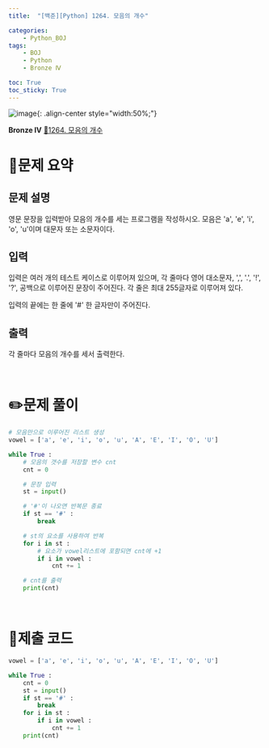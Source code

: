 ```yaml
---
title:  "[백준][Python] 1264. 모음의 개수" 

categories: 
    - Python_BOJ
tags: 
    - BOJ
    - Python
    - Bronze Ⅳ

toc: True
toc_sticky: True
---
```

![image](https://github.com/user-attachments/assets/32319fe8-99e9-4031-b5d1-9f1909b510dc){: .align-center style="width:50%;"}

**Bronze Ⅳ** 
[🔗1264. 모음의 개수](https://www.acmicpc.net/problem/1264)

# 📝문제 요약
## 문제 설명
영문 문장을 입력받아 모음의 개수를 세는 프로그램을 작성하시오. 모음은 'a', 'e', 'i', 'o', 'u'이며 대문자 또는 소문자이다.

## 입력
입력은 여러 개의 테스트 케이스로 이루어져 있으며, 각 줄마다 영어 대소문자, ',', '.', '!', '?', 공백으로 이루어진 문장이 주어진다. 각 줄은 최대 255글자로 이루어져 있다.

입력의 끝에는 한 줄에 '#' 한 글자만이 주어진다.


## 출력
각 줄마다 모음의 개수를 세서 출력한다.


<br>

# ✏️문제 풀이
```python
# 모음만으로 이루어진 리스트 생성
vowel = ['a', 'e', 'i', 'o', 'u', 'A', 'E', 'I', 'O', 'U']

while True :
    # 모음의 갯수를 저장할 변수 cnt
    cnt = 0

    # 문장 입력
    st = input()

    # '#'이 나오면 반복문 종료
    if st == '#' :
        break

    # st의 요소를 사용하여 반복
    for i in st :
        # 요소가 vowel리스트에 포함되면 cnt에 +1
        if i in vowel :
            cnt += 1

    # cnt를 출력
    print(cnt)
```

<br>

# 💯제출 코드
```python
vowel = ['a', 'e', 'i', 'o', 'u', 'A', 'E', 'I', 'O', 'U']

while True :
    cnt = 0
    st = input()
    if st == '#' :
        break
    for i in st :
        if i in vowel :
            cnt += 1
    print(cnt)
```
